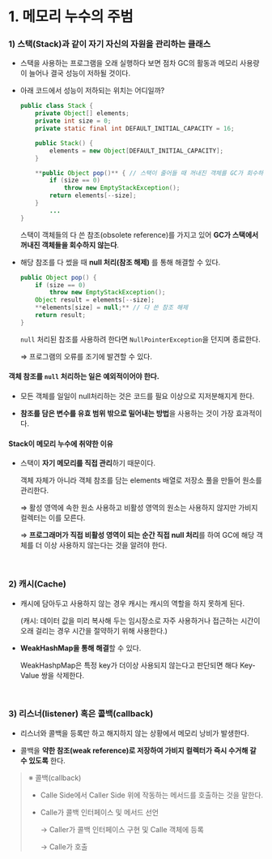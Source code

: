# 1. 메모리 누수의 주범

### 1) 스택(Stack)과 같이 자기 자신의 자원을 관리하는 클래스

- 스택을 사용하는 프로그램을 오래 실행하다 보면 점차 GC의 활동과 메모리 사용량이 늘어나 결국 성능이 저하될 것이다.

- 아래 코드에서 성능이 저하되는 위치는 어디일까?
    
    ```java
    public class Stack {
        private Object[] elements;
        private int size = 0;
        private static final int DEFAULT_INITIAL_CAPACITY = 16;
    
        public Stack() {
            elements = new Object[DEFAULT_INITIAL_CAPACITY];
        }
    
        **public Object pop()** { // 스택이 줄어들 때 꺼내진 객체를 GC가 회수하지 않는다.
            if (size == 0)
                throw new EmptyStackException();
            return elements[--size];
        }
    		...
    }
    ```
    
    스택이 객체들의 다 쓴 참조(obsolete reference)를 가지고 있어 **GC가 스택에서 꺼내진 객체들을 회수하지 않는다**.
    
- 해당 참조를 다 썼을 때 **null 처리(참조 해제)** 를 통해 해결할 수 있다.
    
    ```java
    public Object pop() {
        if (size == 0)
            throw new EmptyStackException();
        Object result = elements[--size];
        **elements[size] = null;** // 다 쓴 참조 해제
        return result;
    }
    ```
    
    `null` 처리된 참조를 사용하려 한다면 `NullPointerException`을 던지며 종료한다.
    
    ⇒ 프로그램의 오류를 조기에 발견할 수 있다.
    

#### **객체 참조를 `null` 처리하는 일은 예외적이어야 한다.**

- 모든 객체를 일일이 null처리하는 것은 코드를 필요 이상으로 지저분해지게 한다.

- **참조를 담은 변수를 유효 범위 밖으로 밀어내는 방법**을 사용하는 것이 가장 효과적이다.

#### Stack이 메모리 누수에 취약한 이유

- 스택이 **자기 메모리를 직접 관리**하기 때문이다.
  
    객체 자체가 아니라 객체 참조를 담는 elements 배열로 저장소 풀을 만들어 원소를 관리한다.
    
    ⇒ 활성 영역에 속한 원소 사용하고 비활성 영역의 원소는 사용하지 않지만 가비지 컬렉터는 이를 모른다.
    
    ⇒ **프로그래머가 직접 비활성 영역이 되는 순간 직접 null 처리**를 하여 GC에 해당 객체를 더 이상 사용하지 않는다는 것을 알려야 한다.
</br>    

### 2) 캐시(Cache)

- 캐시에 담아두고 사용하지 않는 경우 캐시는 캐시의 역할을 하지 못하게 된다.

    (캐시: 데이터 값을 미리 복사해 두는 임시장소로 자주 사용하거나 접근하는 시간이 오래 걸리는 경우 시간을 절약하기 위해 사용한다.)
    
- **WeakHashMap을 통해 해결**할 수 있다.
    
    WeakHashpMap은 특정 key가 더이상 사용되지 않는다고 판단되면 해다 Key-Value 쌍을 삭제한다.
</br>    

### 3) 리스너(listener) 혹은 콜백(callback)

- 리스너와 콜백을 등록만 하고 해지하지 않는 상황에서 메모리 낭비가 발생한다.

- 콜백을 **약한 참조(weak reference)로 저장하여 가비지 컬렉터가 즉시 수거해 갈 수 있도록** 한다.

> ※ 콜백(callback)
> 
> - Calle Side에서 Caller Side 위에 작동하는 메서드를 호출하는 것을 말한다.
> - Calle가 콜백 인터페이스 및 메서드 선언
>     
>     → Caller가 콜백 인터페이스 구현 및 Calle 객체에 등록
>     
>     → Calle가 호출
>     
